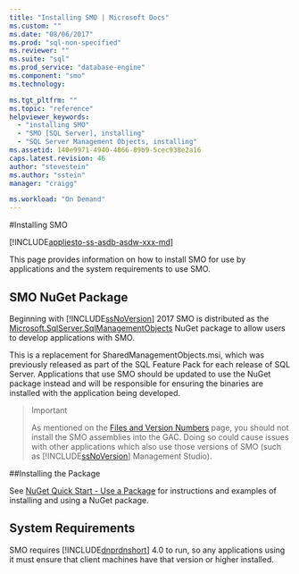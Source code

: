 ```yaml
---
title: "Installing SMO | Microsoft Docs"
ms.custom: ""
ms.date: "08/06/2017"
ms.prod: "sql-non-specified"
ms.reviewer: ""
ms.suite: "sql"
ms.prod_service: "database-engine"
ms.component: "smo"
ms.technology: 

ms.tgt_pltfrm: ""
ms.topic: "reference"
helpviewer_keywords: 
  - "installing SMO"
  - "SMO [SQL Server], installing"
  - "SQL Server Management Objects, installing"
ms.assetid: 140e9971-4940-4866-89b9-5cec938e2a16
caps.latest.revision: 46
author: "stevestein"
ms.author: "sstein"
manager: "craigg"

ms.workload: "On Demand"
---
```


#Installing SMO

[!INCLUDE[appliesto-ss-asdb-asdw-xxx-md](../../includes/appliesto-ss-asdb-asdw-xxx-md.md)]

This page provides information on how to install SMO for use by applications and the system requirements to use SMO.

## SMO NuGet Package

Beginning with [!INCLUDE[ssNoVersion](../../includes/ssnoversion-md.md)] 2017 SMO is distributed as the [Microsoft.SqlServer.SqlManagementObjects](https://www.nuget.org/packages/Microsoft.SqlServer.SqlManagementObjects) NuGet package to allow users to develop applications with SMO.

This is a replacement for SharedManagementObjects.msi, which was previously released as part of the SQL Feature Pack for each release of SQL Server. Applications that use SMO should be updated to use the NuGet package instead and will be responsible for ensuring the binaries are installed with the application being developed.

>>[!Important]
>>As mentioned on the [Files and Version Numbers](files-and-version-numbers.md) page, you should not install the SMO assemblies into the GAC. Doing so could cause issues with other applications which also use those versions of SMO (such as [!INCLUDE[ssNoVersion](../../includes/ssnoversion-md.md)] Management Studio).

##Installing the Package

See [NuGet Quick Start - Use a Package](https://docs.microsoft.com/en-us/nuget/quickstart/use-a-package) for instructions and examples of installing and using a NuGet package. 
  
## System Requirements
  
 SMO requires [!INCLUDE[dnprdnshort](../../includes/dnprdnshort-md.md)] 4.0 to run, so any applications using it must ensure that client machines have that version or higher installed.
  
